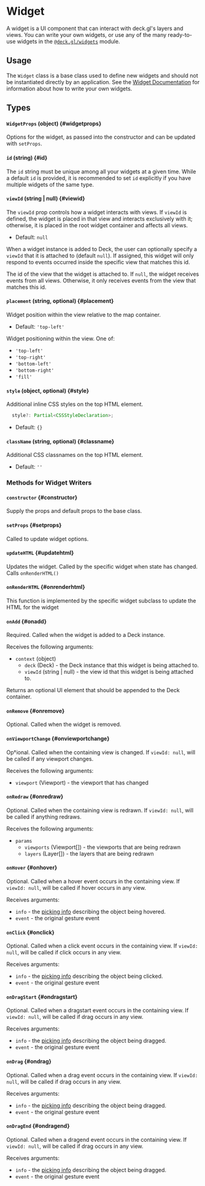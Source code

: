 # Widget

A widget is a UI component that can interact with deck.gl's layers and views.
You can write your own widgets, or use any of the many ready-to-use widgets in the [`@deck.gl/widgets`](../widgets/overview.md) module.

## Usage

The `Widget` class is a base class used to define new widgets and should not be instantiated directly by an application. See the [Widget Documentation](../widgets/overview.md) for information about how to write your own widgets.

## Types 

#### `WidgetProps` (object) {#widgetprops}

Options for the widget, as passed into the constructor and can be updated with `setProps`.

#### `id` (string) {#id}

The `id` string must be unique among all your widgets at a given time. While a default `id` is provided, it is recommended to set `id` explicitly if you have multiple widgets of the same type.

#### `viewId` (string | null) {#viewid}

The `viewId` prop controls how a widget interacts with views. If `viewId` is defined, the widget is placed in that view and interacts exclusively with it; otherwise, it is placed in the root widget container and affects all views.

* Default: `null`

When a widget instance is added to Deck, the user can optionally specify a `viewId` that it is attached to (default `null`). If assigned, this widget will only respond to events occurred inside the specific view that matches this id.

The id of the view that the widget is attached to. If `null`, the widget receives events from all views. Otherwise, it only receives events from the view that matches this id.

#### `placement` (string, optional) {#placement}

Widget position within the view relative to the map container.

* Default: `'top-left'`

Widget positioning within the view. One of:

- `'top-left'`
- `'top-right'`
- `'bottom-left'`
- `'bottom-right'`
- `'fill'`

#### `style` (object, optional) {#style}

Additional inline CSS styles on the top HTML element.

```ts
  style?: Partial<CSSStyleDeclaration>;
```

* Default: `{}`

#### `className` (string, optional) {#classname}

Additional CSS classnames on the top HTML element.
  
* Default: `''`

### Methods for Widget Writers

#### `constructor` {#constructor}

Supply the props and default props to the base class.

#### `setProps` {#setprops}

Called to update widget options.

#### `updateHTML` {#updatehtml}

Updates the widget. Called by the specific widget when state has changed. Calls `onRenderHTML()`

#### `onRenderHTML` {#onrenderhtml}

This function is implemented by the specific widget subclass to update the HTML for the widget

#### `onAdd` {#onadd}

Required. Called when the widget is added to a Deck instance.

Receives the following arguments:

- `context` (object)
  + `deck` (Deck) - the Deck instance that this widget is being attached to.
  + `viewId` (string | null) - the view id that this widget is being attached to.

Returns an optional UI element that should be appended to the Deck container.

#### `onRemove` {#onremove}

Optional. Called when the widget is removed.

#### `onViewportChange` {#onviewportchange}

Op†ional. Called when the containing view is changed. If `viewId: null`, will be called if any viewport changes.

Receives the following arguments:
- `viewport` (Viewport) - the viewport that has changed

#### `onRedraw` {#onredraw}

Optional. Called when the containing view is redrawn. If `viewId: null`, will be called if anything redraws.

Receives the following arguments:
- `params`
  + `viewports` (Viewport[]) - the viewports that are being redrawn
  + `layers` (Layer[]) - the layers that are being redrawn

#### `onHover` {#onhover}

Optional. Called when a hover event occurs in the containing view. If `viewId: null`, will be called if hover occurs in any view.

Receives arguments:

* `info` - the [picking info](../../developer-guide/interactivity.md#the-pickinginfo-object) describing the object being hovered.
* `event` - the original gesture event


#### `onClick` {#onclick}

Optional. Called when a click event occurs in the containing view. If `viewId: null`, will be called if click occurs in any view.

Receives arguments:

* `info` - the [picking info](../../developer-guide/interactivity.md#the-pickinginfo-object) describing the object being clicked.
* `event` - the original gesture event


#### `onDragStart` {#ondragstart}

Optional. Called when a dragstart event occurs in the containing view. If `viewId: null`, will be called if drag occurs in any view.

Receives arguments:

* `info` - the [picking info](../../developer-guide/interactivity.md#the-pickinginfo-object) describing the object being dragged.
* `event` - the original gesture event

#### `onDrag` {#ondrag}

Optional. Called when a drag event occurs in the containing view. If `viewId: null`, will be called if drag occurs in any view.

Receives arguments:

* `info` - the [picking info](../../developer-guide/interactivity.md#the-pickinginfo-object) describing the object being dragged.
* `event` - the original gesture event

#### `onDragEnd` {#ondragend}

Optional. Called when a dragend event occurs in the containing view. If `viewId: null`, will be called if drag occurs in any view.

Receives arguments:

* `info` - the [picking info](../../developer-guide/interactivity.md#the-pickinginfo-object) describing the object being dragged.
* `event` - the original gesture event
